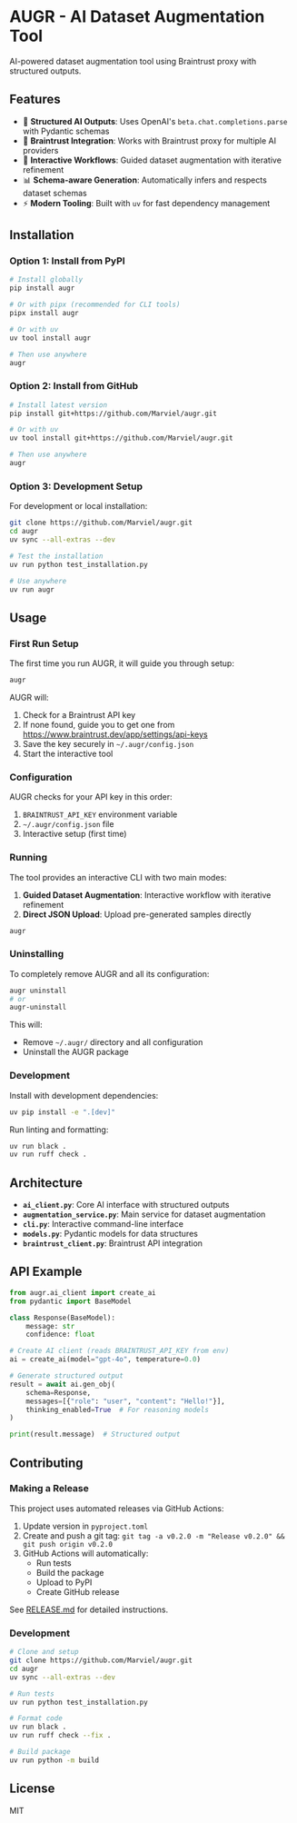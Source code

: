 # AUGR - AI Dataset Augmentation Tool

AI-powered dataset augmentation tool using Braintrust proxy with structured outputs.

## Features

- 🤖 **Structured AI Outputs**: Uses OpenAI's `beta.chat.completions.parse` with Pydantic schemas
- 🧠 **Braintrust Integration**: Works with Braintrust proxy for multiple AI providers
- 🔄 **Interactive Workflows**: Guided dataset augmentation with iterative refinement
- 📊 **Schema-aware Generation**: Automatically infers and respects dataset schemas
- ⚡ **Modern Tooling**: Built with `uv` for fast dependency management

## Installation

### Option 1: Install from PyPI

```bash
# Install globally
pip install augr

# Or with pipx (recommended for CLI tools)
pipx install augr

# Or with uv
uv tool install augr

# Then use anywhere
augr
```

### Option 2: Install from GitHub

```bash
# Install latest version
pip install git+https://github.com/Marviel/augr.git

# Or with uv
uv tool install git+https://github.com/Marviel/augr.git

# Then use anywhere
augr
```

### Option 3: Development Setup

For development or local installation:

```bash
git clone https://github.com/Marviel/augr.git
cd augr
uv sync --all-extras --dev

# Test the installation
uv run python test_installation.py

# Use anywhere
uv run augr
```

## Usage

### First Run Setup

The first time you run AUGR, it will guide you through setup:

```bash
augr
```

AUGR will:
1. Check for a Braintrust API key
2. If none found, guide you to get one from https://www.braintrust.dev/app/settings/api-keys
3. Save the key securely in `~/.augr/config.json`
4. Start the interactive tool

### Configuration

AUGR checks for your API key in this order:
1. `BRAINTRUST_API_KEY` environment variable
2. `~/.augr/config.json` file
3. Interactive setup (first time)

### Running

The tool provides an interactive CLI with two main modes:

1. **Guided Dataset Augmentation**: Interactive workflow with iterative refinement
2. **Direct JSON Upload**: Upload pre-generated samples directly

```bash
augr
```

### Uninstalling

To completely remove AUGR and all its configuration:

```bash
augr uninstall
# or
augr-uninstall
```

This will:
- Remove `~/.augr/` directory and all configuration
- Uninstall the AUGR package

### Development

Install with development dependencies:

```bash
uv pip install -e ".[dev]"
```

Run linting and formatting:

```bash
uv run black .
uv run ruff check .
```

## Architecture

- **`ai_client.py`**: Core AI interface with structured outputs
- **`augmentation_service.py`**: Main service for dataset augmentation
- **`cli.py`**: Interactive command-line interface
- **`models.py`**: Pydantic models for data structures
- **`braintrust_client.py`**: Braintrust API integration

## API Example

```python
from augr.ai_client import create_ai
from pydantic import BaseModel

class Response(BaseModel):
    message: str
    confidence: float

# Create AI client (reads BRAINTRUST_API_KEY from env)
ai = create_ai(model="gpt-4o", temperature=0.0)

# Generate structured output
result = await ai.gen_obj(
    schema=Response,
    messages=[{"role": "user", "content": "Hello!"}],
    thinking_enabled=True  # For reasoning models
)

print(result.message)  # Structured output
```

## Contributing

### Making a Release

This project uses automated releases via GitHub Actions:

1. Update version in `pyproject.toml`
2. Create and push a git tag: `git tag -a v0.2.0 -m "Release v0.2.0" && git push origin v0.2.0`
3. GitHub Actions will automatically:
   - Run tests
   - Build the package
   - Upload to PyPI
   - Create GitHub release

See [RELEASE.md](RELEASE.md) for detailed instructions.

### Development

```bash
# Clone and setup
git clone https://github.com/Marviel/augr.git
cd augr
uv sync --all-extras --dev

# Run tests
uv run python test_installation.py

# Format code
uv run black .
uv run ruff check --fix .

# Build package
uv run python -m build
```

## License

MIT
